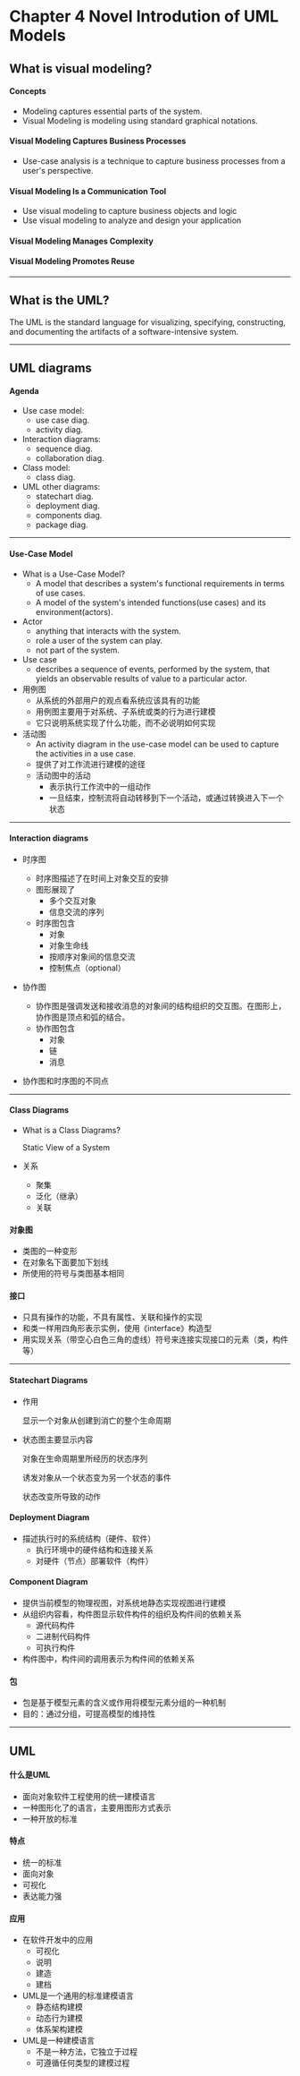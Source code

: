 # Chapter 4 Novel Introdution of UML Models

## What is visual modeling?

#### Concepts

* Modeling captures essential parts of the system.
* Visual Modeling is modeling using standard graphical notations.

#### Visual Modeling Captures Business Processes

* Use-case analysis is a technique to capture business processes from a user's perspective.

#### Visual Modeling Is a Communication Tool

* Use visual modeling to capture business objects and logic
* Use visual modeling to analyze and design your application

#### Visual Modeling Manages Complexity

#### Visual Modeling Promotes Reuse

---

## What is the UML?

The UML is the standard language for visualizing, specifying, constructing, and documenting the artifacts of a software-intensive system.

---

## UML diagrams

#### Agenda

* Use case model: 
  * use case diag.
  * activity diag.
* Interaction diagrams:
  * sequence diag.
  * collaboration diag.
* Class model:
  *  class diag.
* UML other diagrams:
  * statechart diag.
  * deployment diag.
  * components diag.
  * package diag.

---

#### Use-Case Model

* What is a Use-Case Model?
  * A model that describes a system's functional requirements in terms of use cases.
  * A model of the system's intended functions(use cases) and its environment(actors).
* Actor
  * anything that interacts with the system.
  * role a user of the system can play.
  * not part of the system.
* Use case
  * describes a sequence of events, performed by the system, that yields an observable results of value to a particular actor.
* 用例图
  * 从系统的外部用户的观点看系统应该具有的功能
  * 用例图主要用于对系统、子系统或类的行为进行建模
  * 它只说明系统实现了什么功能，而不必说明如何实现
* 活动图
  * An activity diagram in the use-case model can be used to capture the activities in a use case.
  * 提供了对工作流进行建模的途径
  * 活动图中的活动
    * 表示执行工作流中的一组动作
    * 一旦结束，控制流将自动转移到下一个活动，或通过转换进入下一个状态

---

#### Interaction diagrams

* 时序图
  * 时序图描述了在时间上对象交互的安排
  * 图形展现了
    * 多个交互对象
    * 信息交流的序列
  * 时序图包含
    * 对象
    * 对象生命线
    * 按顺序对象间的信息交流
    * 控制焦点（optional）


* 协作图
  * 协作图是强调发送和接收消息的对象间的结构组织的交互图。在图形上，协作图是顶点和弧的结合。
  * 协作图包含
    * 对象
    * 链
    * 消息
* 协作图和时序图的不同点

---

#### Class Diagrams

* What is a Class Diagrams?

  Static View of a System

* 关系

  * 聚集
  * 泛化（继承）
  * 关联

#### 对象图

* 类图的一种变形
* 在对象名下面要加下划线
* 所使用的符号与类图基本相同

#### 接口

* 只具有操作的功能，不具有属性、关联和操作的实现
* 和类一样用四角形表示实例，使用《interface》构造型
* 用实现关系（带空心白色三角的虚线）符号来连接实现接口的元素（类，构件等）

---

#### Statechart Diagrams

* 作用

  显示一个对象从创建到消亡的整个生命周期

* 状态图主要显示内容

  对象在生命周期里所经历的状态序列

  诱发对象从一个状态变为另一个状态的事件

  状态改变所导致的动作

#### Deployment Diagram

* 描述执行时的系统结构（硬件、软件）
  * 执行环境中的硬件结构和连接关系
  * 对硬件（节点）部署软件（构件）

#### Component Diagram

* 提供当前模型的物理视图，对系统地静态实现视图进行建模
* 从组织内容看，构件图显示软件构件的组织及构件间的依赖关系
  * 源代码构件
  * 二进制代码构件
  * 可执行构件
* 构件图中，构件间的调用表示为构件间的依赖关系

#### 包

* 包是基于模型元素的含义或作用将模型元素分组的一种机制
* 目的：通过分组，可提高模型的维持性

---

## UML

#### 什么是UML

* 面向对象软件工程使用的统一建模语言
* 一种图形化了的语言，主要用图形方式表示
* 一种开放的标准

#### 特点

* 统一的标准
* 面向对象
* 可视化
* 表达能力强

#### 应用

* 在软件开发中的应用
  * 可视化
  * 说明
  * 建造
  * 建档
* UML是一个通用的标准建模语言
  * 静态结构建模
  * 动态行为建模
  * 体系架构建模
* UML是一种建模语言
  * 不是一种方法，它独立于过程
  * 可遵循任何类型的建模过程

